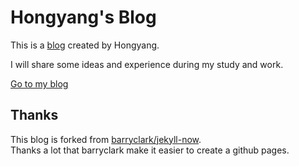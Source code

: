 # Hongyang's Blog

This is a [blog](https://hongyangyu.github.io/ "Go to my resume") created by Hongyang.

I will share some ideas and experience during my study and work.

[Go to my blog](https://hongyangyu.github.io/)

## Thanks

This blog is forked from [barryclark/jekyll-now](https://github.com/barryclark/jekyll-now). <br>
Thanks a lot that barryclark make it easier to create a github pages.
